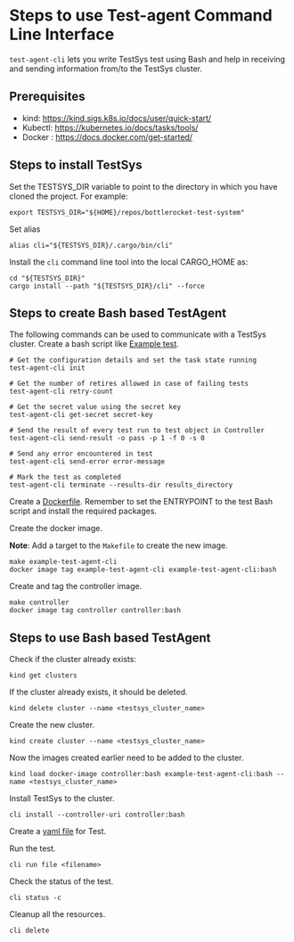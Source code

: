 # Steps to use Test-agent Command Line Interface

`test-agent-cli` lets you write TestSys test using Bash and help in receiving and sending information from/to the TestSys cluster.

## Prerequisites

* kind: https://kind.sigs.k8s.io/docs/user/quick-start/
* Kubectl: https://kubernetes.io/docs/tasks/tools/
* Docker : https://docs.docker.com/get-started/

## Steps to install TestSys

Set the TESTSYS_DIR variable to point to the directory in which you have cloned the project. For example:

```shell
export TESTSYS_DIR="${HOME}/repos/bottlerocket-test-system"
```

Set alias

```shell
alias cli="${TESTSYS_DIR}/.cargo/bin/cli"
```

Install the `cli` command line tool into the local CARGO_HOME as:

```shell
cd "${TESTSYS_DIR}"
cargo install --path "${TESTSYS_DIR}/cli" --force
```

## Steps to create Bash based TestAgent

The following commands can be used to communicate with a TestSys cluster.
Create a bash script like [Example test](../examples/example_test_agent_cli/example-test.sh).

```shell
# Get the configuration details and set the task state running
test-agent-cli init

# Get the number of retires allowed in case of failing tests
test-agent-cli retry-count

# Get the secret value using the secret key
test-agent-cli get-secret secret-key

# Send the result of every test run to test object in Controller
test-agent-cli send-result -o pass -p 1 -f 0 -s 0

# Send any error encountered in test
test-agent-cli send-error error-message

# Mark the test as completed
test-agent-cli terminate --results-dir results_directory
```

Create a [Dockerfile](../examples/example_test_agent_cli/Dockerfile).
Remember to set the ENTRYPOINT to the test Bash script and install the required packages.

Create the docker image.

**Note**: Add a target to the `Makefile` to create the new image.  

```shell
make example-test-agent-cli 
docker image tag example-test-agent-cli example-test-agent-cli:bash
```

Create and tag the controller image.

```shell
make controller 
docker image tag controller controller:bash
```

## Steps to use Bash based TestAgent

Check if the cluster already exists:

```shell
kind get clusters
```

If the cluster already exists, it should be deleted.

```shell
kind delete cluster --name <testsys_cluster_name>
```

Create the new cluster.

```shell
kind create cluster --name <testsys_cluster_name>
```

Now the images created earlier need to be added to the cluster.

```shell
kind load docker-image controller:bash example-test-agent-cli:bash --name <testsys_cluster_name>
```

Install TestSys to the cluster.  

```shell
cli install --controller-uri controller:bash 
```

Create a [yaml file](../tests/data/deploy_test.yaml) for Test.

Run the test.

```shell
cli run file <filename>
```

Check the status of the test.

```shell
cli status -c
```

Cleanup all the resources.

```shell
cli delete
```
